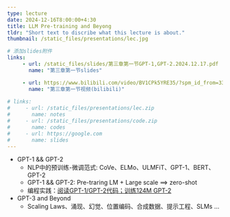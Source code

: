 ```yaml
---
type: lecture
date: 2024-12-16T8:00:00+4:30
title: LLM Pre-training and Beyong
tldr: "Short text to discribe what this lecture is about."
thumbnail: /static_files/presentations/lec.jpg

# 添加slides附件
links: 
     - url: /static_files/slides/第三章第一节GPT-1,GPT-2.2024.12.17.pdf
       name: "第三章第一节slides"

     - url: https://www.bilibili.com/video/BV1CPk5YRE35/?spm_id_from=333.1387.list.card_archive.click&vd_source=f390fbd44eabbd79d483210d5a4d770e
       name: "第三章第一节视频(bilibili)"
     
# links: 
#     - url: /static_files/presentations/lec.zip
#       name: notes
#     - url: /static_files/presentations/code.zip
#       name: codes
#     - url: https://google.com
#       name: slides
---
```

- GPT-1 && GPT-2
    - NLP中的预训练-微调范式: CoVe、ELMo、ULMFiT、GPT-1、BERT、GPT-2
    - GPT-1 && GPT-2: Pre-traring LM + Large scale  ==> zero-shot 
    - 编程实践：[阅读GPT-1/GPT-2代码；训练124M GPT-2](https://github.com/10Kpapers/llm101_codes/tree/main/%E7%AC%AC%E4%B8%89%E7%AB%A0LLMPre-trainingandBeyond/3.1GPT-1-and-GPT-2)
- GPT-3 and Beyond
    - Scaling Laws、涌现、幻觉、位置编码、合成数据、提示工程、SLMs ...
<!-- - Prompt Engineering放在LLM调用API的实践课程里面，提供openai api和deepseek api两个版本的colab notebook -->

<!-- **Suggested Readings:** -->
<!-- - [Readings 1](http://example.com)
- [Readings 2](http://example.com) -->

